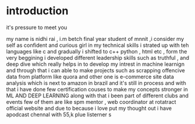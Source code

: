 # introduction

it's pressure to meet you 

my name is nidhi rai , i.m betch final year student of mnnit ,i consider my self as confident and curious girl in  my technical skills i strated up with teh languages like c and gradually i shifted to c++ python , html etc ,   form the very beggining i developed different leadership skills such as truthful ,  and deep dive  which really helps in to develop my intrest in machine learnign and through that i can able to make projects such as scrapping offencive data from platform like quora and other one is 
e-commerce site data analysis which is next to amazon in brazil and it's still in process and with that i have done few certification couses to make my concepts stronger in ML AND DEEP LEARNING 
along with that i been part of different clubs and events few of them are like spm mentor , web coordinator at rotatract official  website and due to because i love put my thought out i have apodcast chennal with 55,k plue listerner s 
